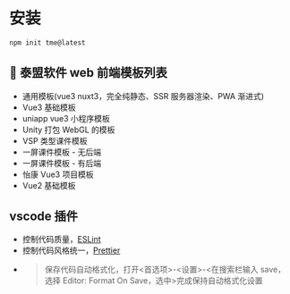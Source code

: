 # 安装

```bash
npm init tme@latest
```

## 👋 泰盟软件 web 前端模板列表

- 通用模板(vue3 nuxt3，完全纯静态、SSR 服务器渲染、PWA 渐进式)
- Vue3 基础模板
- uniapp vue3 小程序模板
- Unity 打包 WebGL 的模板
- VSP 类型课件模板
- 一屏课件模板 - 无后端
- 一屏课件模板 - 有后端
- 怡康 Vue3 项目模板
- Vue2 基础模板

## vscode 插件

- 控制代码质量，[ESLint](https://marketplace.visualstudio.com/items?itemName=dbaeumer.vscode-eslint)
- 控制代码风格统一，[Prettier](https://marketplace.visualstudio.com/items?itemName=esbenp.prettier-vscode)
- > 保存代码自动格式化，打开<首选项>-<设置>-<在搜索栏输入 save，选择 Editor: Format On Save，选中>完成保持自动格式化设置
